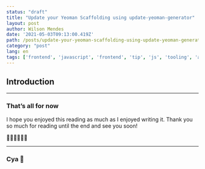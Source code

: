 ```yaml
---
status: "draft"
title: "Update your Yeoman Scaffolding using update-yeoman-generator"
layout: post
author: Wilson Mendes
date: '2021-05-03T09:13:00.419Z'
path: /posts/update-your-yeoman-scaffolding-using-update-yeoman-generator/
category: "post"
lang: en
tags: ['frontend', 'javascript', 'frontend', 'tip', 'js', 'tooling', 'architecture', 'dependencies']
---
```


## Introduction

<hr/>

### That’s all for now

I hope you enjoyed this reading as much as I enjoyed writing it. Thank you so much for reading until the end and see you soon!

🚀🚀🚀🚀🚀🚀

<hr />

### Cya 👋

